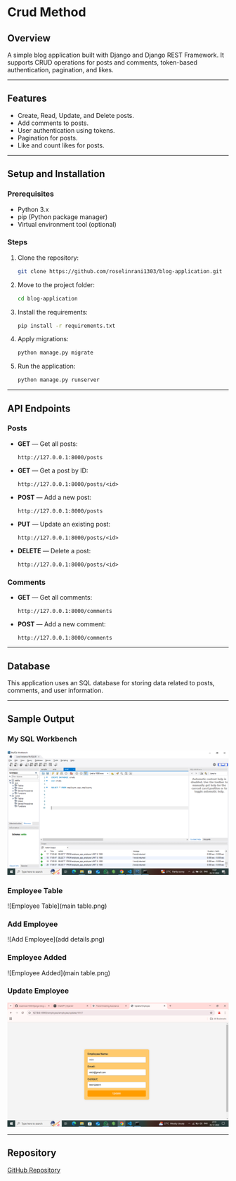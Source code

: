 # Crud Method
## Overview
A simple blog application built with Django and Django REST Framework. It supports CRUD operations for posts and comments, token-based authentication, pagination, and likes.

---

## Features
- Create, Read, Update, and Delete posts.
- Add comments to posts.
- User authentication using tokens.
- Pagination for posts.
- Like and count likes for posts.

---

## Setup and Installation
### Prerequisites
- Python 3.x
- pip (Python package manager)
- Virtual environment tool (optional)

### Steps
1. Clone the repository:
   ```bash
   git clone https://github.com/roselinrani1303/blog-application.git
   ```
2. Move to the project folder:
   ```bash
   cd blog-application
   ```
3. Install the requirements:
   ```bash
   pip install -r requirements.txt
   ```
4. Apply migrations:
   ```bash
   python manage.py migrate
   ```
5. Run the application:
   ```bash
   python manage.py runserver
   ```

---

## API Endpoints

### Posts
- **GET** — Get all posts:
  ```
  http://127.0.0.1:8000/posts
  ```
- **GET** — Get a post by ID:
  ```
  http://127.0.0.1:8000/posts/<id>
  ```
- **POST** — Add a new post:
  ```
  http://127.0.0.1:8000/posts
  ```
- **PUT** — Update an existing post:
  ```
  http://127.0.0.1:8000/posts/<id>
  ```
- **DELETE** — Delete a post:
  ```
  http://127.0.0.1:8000/posts/<id>
  ```

### Comments
- **GET** — Get all comments:
  ```
  http://127.0.0.1:8000/comments
  ```
- **POST** — Add a new comment:
  ```
  http://127.0.0.1:8000/comments
  ```

---

## Database
This application uses an SQL database for storing data related to posts, comments, and user information.

---

## Sample Output

### My SQL Workbench

![My SQL Workbench](sql.png)

### Employee Table

![Employee Table](main table.png)

### Add Employee

![Add Employee](add details.png)

### Employee Added

![Employee Added](main table.png)

### Update Employee

![Update Employee](update.png)

---

## Repository
[GitHub Repository](https://github.com/roselinrani1303/blog-application.git)

